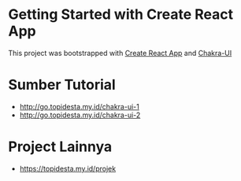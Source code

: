 # Getting Started with Create React App

This project was bootstrapped with [Create React App](https://github.com/facebook/create-react-app) and [Chakra-UI](https://chakra-ui.com/docs/getting-started)

# Sumber Tutorial

- http://go.topidesta.my.id/chakra-ui-1
- http://go.topidesta.my.id/chakra-ui-2

# Project Lainnya

- https://topidesta.my.id/projek

